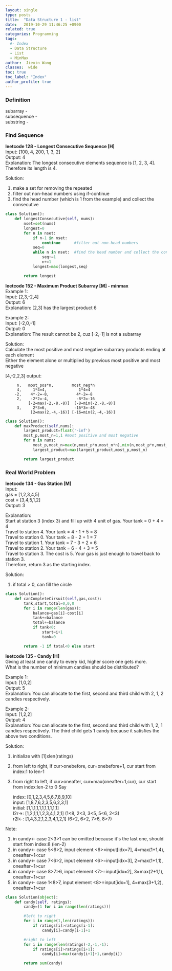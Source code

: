 ```yaml
---
layout: single
type: posts
title:  "Data Structure 1 - list"
date:   2019-10-29 11:46:25 +0900
related: true
categories: Programming
tags:
  #- Index
  - Data Structure
  - List
  - MinMax
author:  Jiexin Wang
classes:  wide
toc: true
toc_label: "Index"
author_profile: true
---
```


### Definition  
subarray -   
subsequence -  
substring -

### Find Sequence

**leetcode 128 - Longest Consecutive Sequence [H]**   
Input: [100, 4, 200, 1, 3, 2]  
Output: 4  
Explanation: The longest consecutive elements sequence is [1, 2, 3, 4]. Therefore its length is 4.  

Solution:
1. make a set for removing the repeated  
2. filter out non-head numbers using if-continue  
3. find the head number (which is 1 from the example) and collect the consecutive

```python
class Solution():
    def longestConsecutive(self, nums):
        nset=set(nums)
        longest=0
        for n in nset:
            if n-1 in nset:
                continue      #filter out non-head numbers
            seq=0
            while n in nset:  #find the head number and collect the consecutive
                seq+=1
                n+=1
            longest=max(longest,seq)

        return longest               
```   

**leetcode 152 - Maximum Product Subarray [M] - minmax**  
Example 1:  
Input: [2,3,-2,4]  
Output: 6  
Explanation: [2,3] has the largest product 6  

Example 2:  
Input: [-2,0,-1]  
Output: 0  
Explanation: The result cannot be 2, cuz [-2,-1] is not a subarray  

Solution:  
Calculate the most positive and most negative subarrary products ending at each element  
Either the element alone or multiplied by previous most positive and most negative

[4,-2,2,3] output:  

         n,   most_pos*n,        most_neg*n  
         4,     1*4=4,              1*4=4
        -2,    4*-2=-8,            4*-2=-8
         2,    -2*2=-4,            -8*2=-16   
              [-2=max(-2,-8,-8)]  [-8=min(-2,-8,-8)]
         3,     2*3=6,            -16*3=-48
               [2=max(2,-4,-16)] [-16=min(2,-4,-16)]


```python
class Solution():
    def maxProduct(self,nums):
        largest_product=float('-inf')
        most_p,most_n=1,1 #most positive and most negative
        for n in nums:
            most_p,most_n=max(n,most_p*n,most_n*n),min(n,most_p*n,most_n*n)
            largest_product=max(largest_product,most_p,most_n)

        return largest_product
```



### Real World Problem
**leetcode 134 - Gas Station [M]**   
Input:     
gas  = [1,2,3,4,5]  
cost = [3,4,5,1,2]  
Output: 3  

Explanation:  
Start at station 3 (index 3) and fill up with 4 unit of gas. Your tank = 0 + 4 = 4  
Travel to station 4. Your tank = 4 - 1 + 5 = 8  
Travel to station 0. Your tank = 8 - 2 + 1 = 7  
Travel to station 1. Your tank = 7 - 3 + 2 = 6  
Travel to station 2. Your tank = 6 - 4 + 3 = 5  
Travel to station 3. The cost is 5. Your gas is just enough to travel back to station 3.  
Therefore, return 3 as the starting index.  

Solution:  
1. if total > 0, can fill the circle  

```python
class Solution():
    def canCompleteCirsuit(self,gas,cost):
        tank,start,total=0,0,0
        for i in range(len(gas)):
            balance=gas[i]-cost[i]
            tank+=balance
            total+=balance
            if tank<0:
                start=i+1
                tank=0

        return -1 if total<0 else start
```

**leetcode 135 - Candy [H]**  
Giving at least one candy to every kid, higher score one gets more.  
What is the number of minimum candies should be distributed?  

Example 1:  
Input: [1,0,2]  
Output: 5  
Explanation: You can allocate to the first, second and third child with 2, 1, 2 candies respectively.  

Example 2:  
Input: [1,2,2]  
Output: 4  
Explanation: You can allocate to the first, second and third child with 1, 2, 1 candies respectively. The third child gets 1 candy because it satisfies the above two conditions.  

Solution:  
1. initialize with [1]xlen(ratings)  
2. from left to right, if cur>onebefore, cur=onebefore+1, cur start from index:1 to len-1
3. from right to left, if cur>oneafter, cur=max(oneafter+1,cur), cur start from index:len-2 to 0
Say   

    index:  [0,1,2,3,4,5,6,7,8,9,10]  
    input:  [1,8,7,6,2,3,5,6,2,3,1]     
    initial:  [1,1,1,1,1,1,1,1,1,1,1]      
    l2r->:  [1,2,1,1,1,2,3,4,1,2,1] (1<8, 2<3, 3<5, 5<6, 2<3)  
    r2l<-:  [1,4,3,2,1,2,3,4,1,2,1] (6>2, 6>2, 7>6, 8>7)  

Note:  
1. in candy<- case 2<3>1 can be omitted because it's the last one, should start from index:8 (len-2)  
2. in candy<- case 5<6>2, input element <6>=input[idx=7], 4=max(1+1,4), oneafter+1<cur
3. in candy<- case 7<6>2, input element <6>=input[idx=3], 2=max(1+1,1), oneafter+1>cur
4. in candy<- case 8>7>6, input element <7>=input[idx=2], 3=max(2+1,1), oneafter+1>cur
5. in candy<- case 1<8>7, input element <8>=input[idx=1], 4=max(3+1,2), oneafter+1>cur  

```python
class Solution(object):
    def candy(self, ratings):
        candy=[1 for i in range(len(ratings))]

        #left to right
        for i in range(1,len(ratings)):
            if ratings[i]>ratings[i-1]:
                candy[i]=candy[i-1]+1

        #right to left
        for i in range(len(ratings)-2,-1,-1):
            if ratings[i]>ratings[i+1]:
                candy[i]=max(candy[i+1]+1,candy[i])

        return sum(candy)
```
